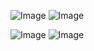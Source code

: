 ![Image](https://github.com/user-attachments/assets/b5a0f896-454a-44d2-ac58-5a337a40fc68)
![Image](https://github.com/user-attachments/assets/41cbf2ae-2794-472f-811c-a6dc55a3c667)

![Image](https://github.com/user-attachments/assets/f8d0c330-07a6-4321-b3fb-e1bab4411ed2)
![Image](https://github.com/user-attachments/assets/f2bc59b6-843e-4e4b-8be8-a08230f074a0)
